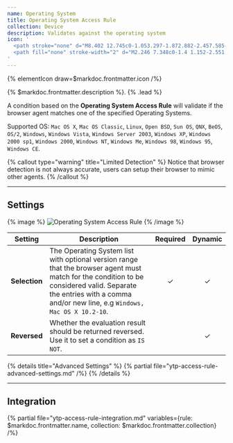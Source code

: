 ```yaml
---
name: Operating System
title: Operating System Access Rule
collection: Device
description: Validates against the operating system
icon: '
  <path stroke="none" d="M8.402 12.745c0-1.053.297-1.872.882-2.457.585-.585 1.404-.882 2.448-.882 1.07 0 1.899.288 2.475.864.585.576.873 1.377.873 2.421 0 .747-.126 1.368-.378 1.854a2.753 2.753 0 01-1.098 1.125c-.477.261-1.08.396-1.791.396-.73 0-1.332-.117-1.81-.342-.476-.234-.854-.603-1.151-1.098-.297-.504-.45-1.134-.45-1.88zm1.998.01c0 .647.117 1.115.36 1.394.243.288.567.432.99.432.423 0 .756-.144.99-.423.234-.279.35-.774.35-1.494 0-.612-.125-1.053-.368-1.332-.243-.279-.576-.423-.99-.423-.405 0-.73.144-.972.432-.243.28-.36.756-.36 1.413zM15.809 13.825l1.89-.117c.045.306.126.54.252.702.207.261.495.396.882.396.279 0 .504-.072.657-.207a.583.583 0 00.225-.459c0-.17-.072-.315-.216-.45-.144-.135-.486-.252-1.017-.369-.873-.198-1.503-.459-1.872-.783a1.585 1.585 0 01-.558-1.25c0-.325.09-.64.288-.937.189-.297.477-.522.864-.693.387-.17.909-.252 1.584-.252.819 0 1.449.153 1.881.46.432.305.693.791.774 1.457l-1.881.117c-.045-.297-.153-.504-.315-.639-.162-.126-.378-.198-.657-.198-.234 0-.405.054-.522.153a.452.452 0 00-.18.351c0 .108.045.198.144.28.099.09.315.161.666.242.873.18 1.494.37 1.872.567.378.19.648.432.828.711.171.288.252.603.252.954 0 .414-.117.792-.342 1.143a2.124 2.124 0 01-.954.792c-.414.18-.927.27-1.557.27-1.098 0-1.854-.207-2.277-.63-.423-.423-.657-.963-.711-1.61z"/>
  <path fill="none" stroke-width="2" d="M2.246 7.348c0-1.4 1.152-2.551 2.55-2.551h20.407c1.4 0 2.55 1.151 2.55 2.55v11.48c0 1.398-1.15 2.55-2.55 2.55H4.797c-1.4 0-2.55-1.152-2.55-2.55V7.346zM9.9 25.203H20.1"/>
'
---
```


{% elementIcon draw=$markdoc.frontmatter.icon /%}

{% $markdoc.frontmatter.description %}. {% .lead %}

A condition based on the **Operating System Access Rule** will validate if the browser agent matches one of the specified Operating Systems.

Supported OS: `Mac OS X`, `Mac OS Classic`, `Linux`, `Open BSD`, `Sun OS`, `QNX`, `BeOS`, `OS/2`, `Windows`, `Windows Vista`, `Windows Server 2003`, `Windows XP`, `Windows 2000 sp1`, `Windows 2000`, `Windows NT`, `Windows Me`, `Windows 98`, `Windows 95`, `Windows CE`.

{% callout type="warning" title="Limited Detection" %}
Notice that browser detection is not always accurate, users can setup their browser to mimic other agents.
{% /callout %}

---

## Settings

{% image %}
![Operating System Access Rule](/assets/ytp/access/rule-os.webp)
{% /image %}

| Setting | Description | Required | Dynamic |
| ------- | ----------- | :------: | :-----: |
| **Selection** | The Operating System list with optional version range that the browser agent must match for the condition to be considered valid. Separate the entries with a comma and/or new line, e.g `Windows, Mac OS X 10.2-10`. | &#x2713; | &#x2713; |
| **Reversed** | Whether the evaluation result should be returned reversed. Use it to set a condition as `IS NOT`. | | &#x2713; |

{% details title="Advanced Settings" %}
  {% partial file="ytp-access-rule-advanced-settings.md" /%}
{% /details %}

---

## Integration

{% partial file="ytp-access-rule-integration.md" variables={rule: $markdoc.frontmatter.name, collection: $markdoc.frontmatter.collection} /%}
